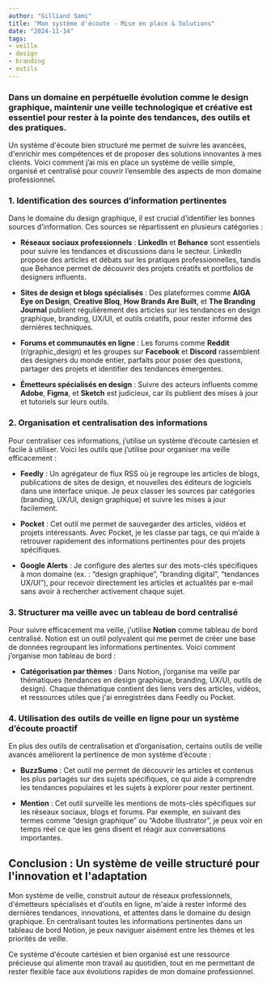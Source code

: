 ```yaml
---
author: "Gilliand Sami"
title: "Mon système d'écoute - Mise en place & Solutions"
date: "2024-11-14"
tags: 
- veille
- design
- branding
- outils
---
```


### Dans un domaine en perpétuelle évolution comme le design graphique, maintenir une veille technologique et créative est essentiel pour rester à la pointe des tendances, des outils et des pratiques.

Un système d'écoute bien structuré me permet de suivre les avancées, d'enrichir mes compétences et de proposer des solutions innovantes à mes clients. Voici comment j’ai mis en place un système de veille simple, organisé et centralisé pour couvrir l’ensemble des aspects de mon domaine professionnel.

### 1. Identification des sources d’information pertinentes

Dans le domaine du design graphique, il est crucial d’identifier les bonnes sources d’information. Ces sources se répartissent en plusieurs catégories :

- **Réseaux sociaux professionnels** : **LinkedIn** et **Behance** sont essentiels pour suivre les tendances et discussions dans le secteur. LinkedIn propose des articles et débats sur les pratiques professionnelles, tandis que Behance permet de découvrir des projets créatifs et portfolios de designers influents.

- **Sites de design et blogs spécialisés** : Des plateformes comme **AIGA Eye on Design**, **Creative Bloq**, **How Brands Are Built**, et **The Branding Journal** publient régulièrement des articles sur les tendances en design graphique, branding, UX/UI, et outils créatifs, pour rester informé des dernières techniques.

- **Forums et communautés en ligne** : Les forums comme **Reddit** (r/graphic_design) et les groupes sur **Facebook** et **Discord** rassemblent des designers du monde entier, parfaits pour poser des questions, partager des projets et identifier des tendances émergentes.

- **Émetteurs spécialisés en design** : Suivre des acteurs influents comme **Adobe**, **Figma**, et **Sketch** est judicieux, car ils publient des mises à jour et tutoriels sur leurs outils.

### 2. Organisation et centralisation des informations

Pour centraliser ces informations, j’utilise un système d’écoute cartésien et facile à utiliser. Voici les outils que j’utilise pour organiser ma veille efficacement :

- **Feedly** : Un agrégateur de flux RSS où je regroupe les articles de blogs, publications de sites de design, et nouvelles des éditeurs de logiciels dans une interface unique. Je peux classer les sources par catégories (branding, UX/UI, design graphique) et suivre les mises à jour facilement.

- **Pocket** : Cet outil me permet de sauvegarder des articles, vidéos et projets intéressants. Avec Pocket, je les classe par tags, ce qui m’aide à retrouver rapidement des informations pertinentes pour des projets spécifiques.

- **Google Alerts** : Je configure des alertes sur des mots-clés spécifiques à mon domaine (ex. : “design graphique”, “branding digital”, “tendances UX/UI”), pour recevoir directement les articles et actualités par e-mail sans avoir à rechercher activement chaque sujet.

### 3. Structurer ma veille avec un tableau de bord centralisé

Pour suivre efficacement ma veille, j'utilise **Notion** comme tableau de bord centralisé. Notion est un outil polyvalent qui me permet de créer une base de données regroupant les informations pertinentes. Voici comment j’organise mon tableau de bord :

- **Catégorisation par thèmes** : Dans Notion, j’organise ma veille par thématiques (tendances en design graphique, branding, UX/UI, outils de design). Chaque thématique contient des liens vers des articles, vidéos, et ressources utiles que j'ai enregistrées dans Feedly ou Pocket.

### 4. Utilisation des outils de veille en ligne pour un système d’écoute proactif

En plus des outils de centralisation et d’organisation, certains outils de veille avancés améliorent la pertinence de mon système d’écoute :

- **BuzzSumo** : Cet outil me permet de découvrir les articles et contenus les plus partagés sur des sujets spécifiques, ce qui aide à comprendre les tendances populaires et les sujets à explorer pour rester pertinent.

- **Mention** : Cet outil surveille les mentions de mots-clés spécifiques sur les réseaux sociaux, blogs et forums. Par exemple, en suivant des termes comme “design graphique” ou “Adobe Illustrator”, je peux voir en temps réel ce que les gens disent et réagir aux conversations importantes.

## Conclusion : Un système de veille structuré pour l'innovation et l'adaptation

Mon système de veille, construit autour de réseaux professionnels, d'émetteurs spécialisés et d'outils en ligne, m'aide à rester informé des dernières tendances, innovations, et attentes dans le domaine du design graphique. En centralisant toutes les informations pertinentes dans un tableau de bord Notion, je peux naviguer aisément entre les thèmes et les priorités de veille.

Ce système d'écoute cartésien et bien organisé est une ressource précieuse qui alimente mon travail au quotidien, tout en me permettant de rester flexible face aux évolutions rapides de mon domaine professionnel.
